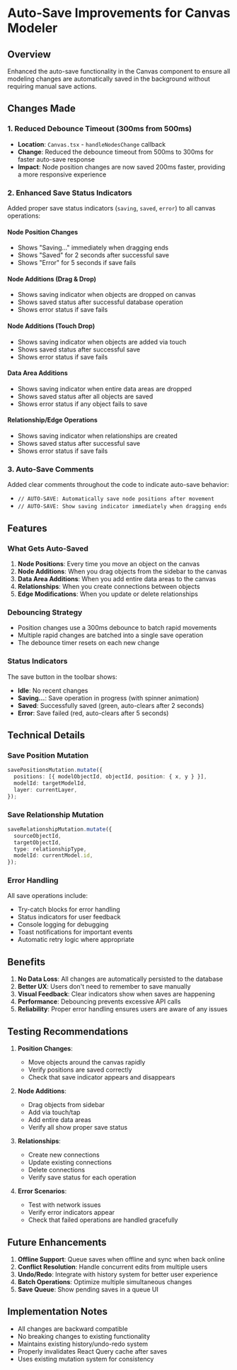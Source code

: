 # Auto-Save Improvements for Canvas Modeler

## Overview
Enhanced the auto-save functionality in the Canvas component to ensure all modeling changes are automatically saved in the background without requiring manual save actions.

## Changes Made

### 1. Reduced Debounce Timeout (300ms from 500ms)
- **Location**: `Canvas.tsx` - `handleNodesChange` callback
- **Change**: Reduced the debounce timeout from 500ms to 300ms for faster auto-save response
- **Impact**: Node position changes are now saved 200ms faster, providing a more responsive experience

### 2. Enhanced Save Status Indicators
Added proper save status indicators (`saving`, `saved`, `error`) to all canvas operations:

#### Node Position Changes
- Shows "Saving..." immediately when dragging ends
- Shows "Saved" for 2 seconds after successful save
- Shows "Error" for 5 seconds if save fails

#### Node Additions (Drag & Drop)
- Shows saving indicator when objects are dropped on canvas
- Shows saved status after successful database operation
- Shows error status if save fails

#### Node Additions (Touch Drop)
- Shows saving indicator when objects are added via touch
- Shows saved status after successful save
- Shows error status if save fails

#### Data Area Additions
- Shows saving indicator when entire data areas are dropped
- Shows saved status after all objects are saved
- Shows error status if any object fails to save

#### Relationship/Edge Operations
- Shows saving indicator when relationships are created
- Shows saved status after successful save
- Shows error status if save fails

### 3. Auto-Save Comments
Added clear comments throughout the code to indicate auto-save behavior:
- `// AUTO-SAVE: Automatically save node positions after movement`
- `// AUTO-SAVE: Show saving indicator immediately when dragging ends`

## Features

### What Gets Auto-Saved
1. **Node Positions**: Every time you move an object on the canvas
2. **Node Additions**: When you drag objects from the sidebar to the canvas
3. **Data Area Additions**: When you add entire data areas to the canvas
4. **Relationships**: When you create connections between objects
5. **Edge Modifications**: When you update or delete relationships

### Debouncing Strategy
- Position changes use a 300ms debounce to batch rapid movements
- Multiple rapid changes are batched into a single save operation
- The debounce timer resets on each new change

### Status Indicators
The save button in the toolbar shows:
- **Idle**: No recent changes
- **Saving...**: Save operation in progress (with spinner animation)
- **Saved**: Successfully saved (green, auto-clears after 2 seconds)
- **Error**: Save failed (red, auto-clears after 5 seconds)

## Technical Details

### Save Position Mutation
```typescript
savePositionsMutation.mutate({
  positions: [{ modelObjectId, objectId, position: { x, y } }],
  modelId: targetModelId,
  layer: currentLayer,
});
```

### Save Relationship Mutation
```typescript
saveRelationshipMutation.mutate({
  sourceObjectId,
  targetObjectId,
  type: relationshipType,
  modelId: currentModel.id,
});
```

### Error Handling
All save operations include:
- Try-catch blocks for error handling
- Status indicators for user feedback
- Console logging for debugging
- Toast notifications for important events
- Automatic retry logic where appropriate

## Benefits

1. **No Data Loss**: All changes are automatically persisted to the database
2. **Better UX**: Users don't need to remember to save manually
3. **Visual Feedback**: Clear indicators show when saves are happening
4. **Performance**: Debouncing prevents excessive API calls
5. **Reliability**: Proper error handling ensures users are aware of any issues

## Testing Recommendations

1. **Position Changes**: 
   - Move objects around the canvas rapidly
   - Verify positions are saved correctly
   - Check that save indicator appears and disappears

2. **Node Additions**:
   - Drag objects from sidebar
   - Add via touch/tap
   - Add entire data areas
   - Verify all show proper save status

3. **Relationships**:
   - Create new connections
   - Update existing connections
   - Delete connections
   - Verify save status for each operation

4. **Error Scenarios**:
   - Test with network issues
   - Verify error indicators appear
   - Check that failed operations are handled gracefully

## Future Enhancements

1. **Offline Support**: Queue saves when offline and sync when back online
2. **Conflict Resolution**: Handle concurrent edits from multiple users
3. **Undo/Redo**: Integrate with history system for better user experience
4. **Batch Operations**: Optimize multiple simultaneous changes
5. **Save Queue**: Show pending saves in a queue UI

## Implementation Notes

- All changes are backward compatible
- No breaking changes to existing functionality
- Maintains existing history/undo-redo system
- Properly invalidates React Query cache after saves
- Uses existing mutation system for consistency
